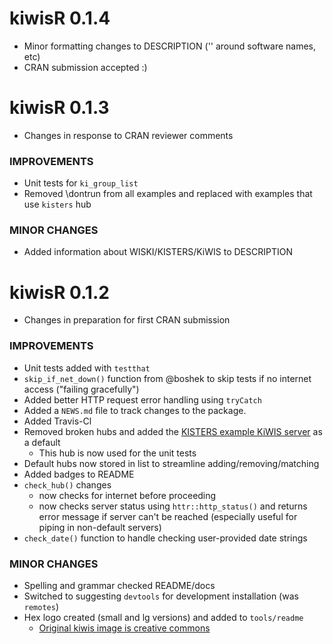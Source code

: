 kiwisR 0.1.4
=========================
* Minor formatting changes to DESCRIPTION ('' around software names, etc)
* CRAN submission accepted :)

kiwisR 0.1.3
=========================
* Changes in response to CRAN reviewer comments

### IMPROVEMENTS
* Unit tests for `ki_group_list`
* Removed \dontrun from all examples and replaced with examples that use `kisters` hub

### MINOR CHANGES
* Added information about WISKI/KISTERS/KiWIS to DESCRIPTION


kiwisR 0.1.2
=========================
* Changes in preparation for first CRAN submission

### IMPROVEMENTS
* Unit tests added with `testthat`
* `skip_if_net_down()` function from @boshek to skip tests
  if no internet access ("failing gracefully")
* Added better HTTP request error handling using `tryCatch`
* Added a `NEWS.md` file to track changes to the package.
* Added Travis-Cl 
* Removed broken hubs and added the [KISTERS example KiWIS server](http://kiwis.kisters.de/KiWIS/KiWIS?datasource=0&service=kisters&type=queryServices&request=getrequestinfo) as a default
  * This hub is now used for the unit tests
* Default hubs now stored in list to streamline adding/removing/matching
* Added badges to README
* `check_hub()` changes
  * now checks for internet before proceeding
  * now checks server status using `httr::http_status()` and returns error message
  if server can't be reached (especially useful for piping in non-default servers)
* `check_date()` function to handle checking user-provided date strings

### MINOR CHANGES
* Spelling and grammar checked README/docs
* Switched to suggesting `devtools` for development installation (was `remotes`)
* Hex logo created (small and lg versions) and added to `tools/readme`
  * [Original kiwis image is creative commons](https://commons.wikimedia.org/wiki/File:Apteryx_owenii_0.jpg)


